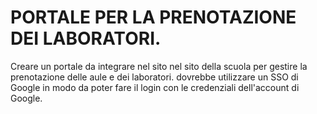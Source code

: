# PORTALE PER LA PRENOTAZIONE DEI LABORATORI.

Creare un portale da integrare nel sito nel sito della scuola per gestire la prenotazione delle aule e dei laboratori. dovrebbe utilizzare un SSO di Google in modo da poter fare il login con le credenziali dell'account di Google.

